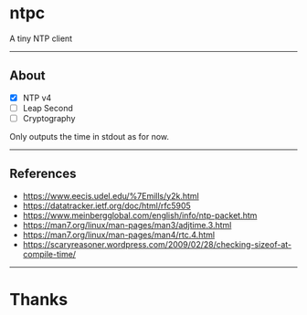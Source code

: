 # ntpc
A tiny NTP client

---
## About

- [x] NTP v4
- [ ] Leap Second
- [ ] Cryptography

Only outputs the time in stdout as for now.

---
## References
- https://www.eecis.udel.edu/%7Emills/y2k.html
- https://datatracker.ietf.org/doc/html/rfc5905
- https://www.meinbergglobal.com/english/info/ntp-packet.htm
- https://man7.org/linux/man-pages/man3/adjtime.3.html
- https://man7.org/linux/man-pages/man4/rtc.4.html
- https://scaryreasoner.wordpress.com/2009/02/28/checking-sizeof-at-compile-time/

---
# Thanks


